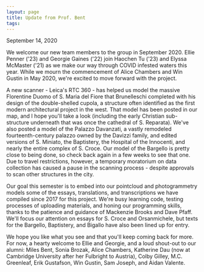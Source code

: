 ```yaml
---
layout: page
title: Update from Prof. Bent
tags:
---
```

September 14, 2020

We welcome our new team members to the group in September 2020. Ellie Penner ('23) and Georgie Gaines ('22) join Haochen Tu ('23) and Elyssa McMaster ('21) as we make our way through COVID infested waters this year. While we mourn the commencement of Alice Chambers and Win Gustin in May 2020, we're excited to move forward with the project. 
 <!-- more -->
A new scanner - Leica's RTC 360 - has helped us model the massive Florentine Duomo of S. Maria del Fiore that Brunelleschi completed with his design of the double-shelled cupola, a structure often identified as the first modern architectural project in the west. That model has been posted in our map, and I hope you'll take a look (including the early Christian sub-structure underneath that was once the cathedral of S. Reparata). We've also posted a model of the Palazzo Davanzati, a vastly remodeled fourteenth-century palazzo owned by the Davizzi family, and edited versions of S. Miniato, the Baptistery, the Hospital of the Innocenti, and nearly the entire complex of S. Croce. Our model of the Bargello is pretty close to being done, so check back again in a few weeks to see that one. Due to travel restrictions, however, a temporary moratorium on data collection has caused a pause in the scanning process - despite approvals to scan other structures in the city. 

Our goal this semester is to embed into our pointcloud and photogrammetry models some of the essays, translations, and transcriptions we have compiled since 2017 for this project. We're busy learning code, testing processes of uploading materials, and honing our programming skills, thanks to the patience and guidance of Mackenzie Brooks and Dave Pfaff. We'll focus our attention on essays for S. Croce and Orsanmichele, but texts for the Bargello, Baptistery, and Bigallo have also been lined up for entry.

We hope you like what you see and that you'll keep coming back for more. For now, a hearty welcome to Ellie and Georgie, and a loud shout-out to our alumni: Miles Bent, Sonia Brozak, Alice Chambers, Katherine Dau (now at Cambridge University after her Fulbright to Austria), Colby Gilley, M.C. Greenleaf, Erik Gustafson, Win Gustin, Sam Joseph, and Aidan Valente.
